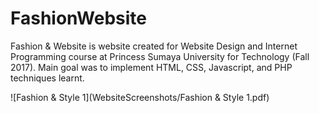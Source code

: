 # FashionWebsite

Fashion & Website is website created for Website Design and Internet Programming course at Princess Sumaya University for Technology (Fall 2017).
Main goal was to implement HTML, CSS, Javascript, and PHP techniques learnt.

![Fashion & Style 1](WebsiteScreenshots/Fashion & Style 1.pdf)
